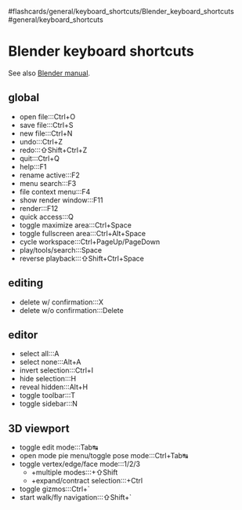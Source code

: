#flashcards/general/keyboard_shortcuts/Blender_keyboard_shortcuts #general/keyboard_shortcuts

# Blender keyboard shortcuts

See also [Blender manual](https://docs.blender.org/manual/en/dev/interface/keymap/blender_default.html).

## global

- open file:::Ctrl+O <!--SR:!2023-01-23,10,275!2023-01-25,12,276-->
- save file:::Ctrl+S <!--SR:!2023-01-30,17,296!2023-01-28,15,296-->
- new file:::Ctrl+N <!--SR:!2023-01-18,6,250!2023-01-24,11,276-->
- undo:::Ctrl+Z <!--SR:!2023-01-26,13,270!2023-01-23,10,276-->
- redo:::⇧Shift+Ctrl+Z <!--SR:!2023-01-24,11,270!2023-01-18,6,256-->
- quit:::Ctrl+Q <!--SR:!2023-01-23,10,270!2023-01-17,5,256-->
- help:::F1 <!--SR:!2023-01-21,9,270!2023-01-26,13,270-->
- rename active:::F2 <!--SR:!2023-01-20,8,256!2023-01-20,5,236-->
- menu search:::F3 <!--SR:!2023-01-25,12,276!2023-01-26,13,276-->
- file context menu:::F4 <!--SR:!2023-01-16,4,230!2023-01-21,6,276-->
- show render window:::F11 <!--SR:!2023-01-19,4,255!2023-01-20,5,256-->
- render:::F12 <!--SR:!2023-01-22,9,276!2023-01-24,11,276-->
- quick access:::Q <!--SR:!2023-01-19,7,250!2023-01-16,1,230-->
- toggle maximize area:::Ctrl+Space <!--SR:!2023-01-18,3,190!2023-01-19,7,256-->
- toggle fullscreen area:::Ctrl+Alt+Space <!--SR:!2023-01-18,3,190!2023-01-18,3,196-->
- cycle workspace:::Ctrl+PageUp/PageDown <!--SR:!2023-01-23,10,270!2023-01-25,12,276-->
- play/tools/search:::Space <!--SR:!2023-01-25,12,276!2023-01-26,13,276-->
- reverse playback:::⇧Shift+Ctrl+Space <!--SR:!2023-01-18,6,250!2023-01-19,4,255-->

## editing

- delete w/ confirmation:::X <!--SR:!2023-01-22,9,270!2023-01-22,9,276-->
- delete w/o confirmation:::Delete <!--SR:!2023-01-22,9,270!2023-01-26,13,276-->

## editor

- select all:::A <!--SR:!2023-01-19,6,256!2023-01-26,13,276-->
- select none:::Alt+A <!--SR:!2023-01-18,6,256!2023-01-19,7,256-->
- invert selection:::Ctrl+I <!--SR:!2023-01-19,7,250!2023-01-21,9,276-->
- hide selection:::H <!--SR:!2023-01-18,6,250!2023-01-24,11,270-->
- reveal hidden:::Alt+H <!--SR:!2023-01-20,8,250!2023-01-23,8,256-->
- toggle toolbar:::T <!--SR:!2023-01-23,10,270!2023-01-23,10,276-->
- toggle sidebar:::N <!--SR:!2023-01-19,7,256!2023-01-21,6,236-->

## 3D viewport

- toggle edit mode:::Tab↹ <!--SR:!2023-01-25,12,270!2023-01-29,16,296-->
- open mode pie menu/toggle pose mode:::Ctrl+Tab↹ <!--SR:!2023-01-16,4,236!2023-01-18,6,256-->
- toggle vertex/edge/face mode:::1/2/3 <!--SR:!2023-01-22,9,276!2023-01-24,11,276-->
	- +multiple modes:::+⇧Shift <!--SR:!2023-01-21,9,270!2023-01-30,17,296-->
	- +expand/contract selection:::+Ctrl <!--SR:!2023-01-21,9,276!2023-01-18,6,256-->
- toggle gizmos:::Ctrl+\` <!--SR:!2023-01-20,7,250!2023-01-21,8,256-->
- start walk/fly navigation:::⇧Shift+\` <!--SR:!2023-01-22,9,270!2023-01-19,4,195-->
